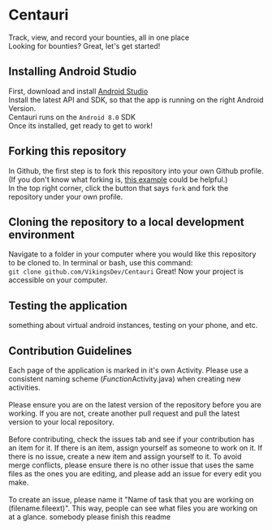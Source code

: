 # Centauri
Track, view, and record your bounties, all in one place <br>
Looking for bounties? Great, let's get started! <br>
## Installing Android Studio
First, download and install [Android Studio](https://developer.android.com/studio) <br>
Install the latest API and SDK, so that the app is running on the right Android Version.<br>
Centauri runs on the `Android 8.0` SDK<br>
Once its installed, get ready to get to work!<br>
## Forking this repository
In Github, the first step is to fork this repository into your own Github profile.<br>
    (If you don't know what forking is, [this example](https://help.github.com/en/github/getting-started-with-github/fork-a-repo#fork-an-example-repository) could be helpful.) <br>
In the top right corner, click the button that says `fork` and fork the repository under your own profile. <br>
## Cloning the repository to a local development environment
Navigate to a folder in your computer where you would like this repository to be cloned to. In terminal or bash, use this command:<br>
```git clone github.com/VikingsDev/Centauri```
Great! Now your project is accessible on your computer.
## Testing the application
something about virtual android instances, testing on your phone, and etc.<br>
## Contribution Guidelines
Each page of the application is marked in it's own Activity. Please use a consistent naming scheme (<i>Function</i>Activity.java) when creating new activities. <br><br>
Please ensure you are on the latest version of the repository before you are working. If you are not, create another pull request and pull the latest version to your local repository. <br><br>
Before contributing, check the issues tab and see if your contribution has an item for it. If there is an item, assign yourself as someone to work on it. If there is no issue, create a new item and assign yourself to it. To avoid merge conflicts, please ensure there is no other issue that uses the same files as the ones you are editing, and please add an issue for every edit you make.<br><br>
To create an issue, please name it "Name of task that you are working on (filename.fileext)". This way, people can see what files you are working on at a glance.
somebody please finish this readme
